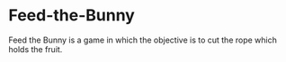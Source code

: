 # Feed-the-Bunny
Feed the Bunny is a game in which the objective is to cut the rope which holds the fruit. 
